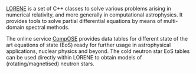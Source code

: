 [LORENE](https://lorene.obspm.fr) is a set of C++ classes to solve various problems arising in numerical relativity, and more generally in computational astrophysics. It provides tools to solve partial differential equations by means of multi-domain spectral methods.

The online service [CompOSE](https://compose.obspm.fr/#) provides data tables for different state of the art equations of state (EoS) ready for further usage in astrophysical applications, nuclear physics and beyond. The cold neutron star EoS tables can be used directly within LORENE to obtain models of (rotating/magnetised) neutron stars.